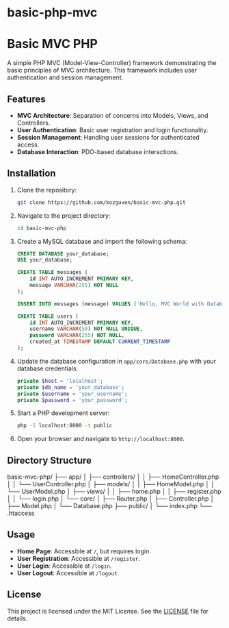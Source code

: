 # basic-php-mvc
# Basic MVC PHP

A simple PHP MVC (Model-View-Controller) framework demonstrating the basic principles of MVC architecture. This framework includes user authentication and session management.

## Features

- **MVC Architecture**: Separation of concerns into Models, Views, and Controllers.
- **User Authentication**: Basic user registration and login functionality.
- **Session Management**: Handling user sessions for authenticated access.
- **Database Interaction**: PDO-based database interactions.

## Installation

1. Clone the repository:
    ```sh
    git clone https://github.com/kozguven/basic-mvc-php.git
    ```

2. Navigate to the project directory:
    ```sh
    cd basic-mvc-php
    ```

3. Create a MySQL database and import the following schema:
    ```sql
    CREATE DATABASE your_database;
    USE your_database;

    CREATE TABLE messages (
        id INT AUTO_INCREMENT PRIMARY KEY,
        message VARCHAR(255) NOT NULL
    );

    INSERT INTO messages (message) VALUES ('Hello, MVC World with Database!');

    CREATE TABLE users (
        id INT AUTO_INCREMENT PRIMARY KEY,
        username VARCHAR(50) NOT NULL UNIQUE,
        password VARCHAR(255) NOT NULL,
        created_at TIMESTAMP DEFAULT CURRENT_TIMESTAMP
    );
    ```

4. Update the database configuration in `app/core/Database.php` with your database credentials:
    ```php
    private $host = 'localhost';
    private $db_name = 'your_database';
    private $username = 'your_username';
    private $password = 'your_password';
    ```

5. Start a PHP development server:
    ```sh
    php -S localhost:8000 -t public
    ```

6. Open your browser and navigate to `http://localhost:8000`.

## Directory Structure
basic-mvc-php/
├── app/
│   ├── controllers/
│   │   ├── HomeController.php
│   │   └── UserController.php
│   ├── models/
│   │   ├── HomeModel.php
│   │   └── UserModel.php
│   ├── views/
│   │   ├── home.php
│   │   ├── register.php
│   │   └── login.php
│   └── core/
│       ├── Router.php
│       ├── Controller.php
│       ├── Model.php
│       └── Database.php
├── public/
│   └── index.php
└── .htaccess

## Usage

- **Home Page**: Accessible at `/`, but requires login.
- **User Registration**: Accessible at `/register`.
- **User Login**: Accessible at `/login`.
- **User Logout**: Accessible at `/logout`.

## License

This project is licensed under the MIT License. See the [LICENSE](LICENSE) file for details.
